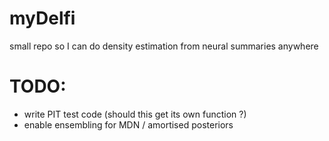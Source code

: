 # myDelfi
small repo so I can do density estimation from neural summaries anywhere


# TODO:
- write PIT test code (should this get its own function ?)
- enable ensembling for MDN / amortised posteriors